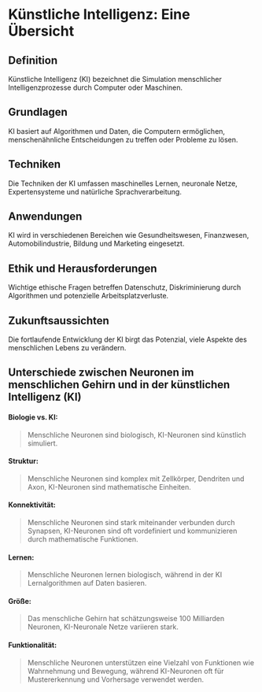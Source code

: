 # Künstliche Intelligenz: Eine Übersicht

## Definition
Künstliche Intelligenz (KI) bezeichnet die Simulation menschlicher Intelligenzprozesse durch Computer oder Maschinen.

## Grundlagen
KI basiert auf Algorithmen und Daten, die Computern ermöglichen, menschenähnliche Entscheidungen zu treffen oder Probleme zu lösen.

## Techniken
Die Techniken der KI umfassen maschinelles Lernen, neuronale Netze, Expertensysteme und natürliche Sprachverarbeitung.

## Anwendungen
KI wird in verschiedenen Bereichen wie Gesundheitswesen, Finanzwesen, Automobilindustrie, Bildung und Marketing eingesetzt.

## Ethik und Herausforderungen
Wichtige ethische Fragen betreffen Datenschutz, Diskriminierung durch Algorithmen und potenzielle Arbeitsplatzverluste.

## Zukunftsaussichten
Die fortlaufende Entwicklung der KI birgt das Potenzial, viele Aspekte des menschlichen Lebens zu verändern.




## Unterschiede zwischen Neuronen im menschlichen Gehirn und in der künstlichen Intelligenz (KI)

#### Biologie vs. KI: 
> Menschliche Neuronen sind biologisch, KI-Neuronen sind künstlich simuliert.

#### Struktur: 
> Menschliche Neuronen sind komplex mit Zellkörper, Dendriten und Axon, KI-Neuronen sind mathematische Einheiten.

#### Konnektivität: 
> Menschliche Neuronen sind stark miteinander verbunden durch Synapsen, KI-Neuronen sind oft vordefiniert und kommunizieren durch mathematische Funktionen.

#### Lernen: 
> Menschliche Neuronen lernen biologisch, während in der KI Lernalgorithmen auf Daten basieren.

#### Größe: 
> Das menschliche Gehirn hat schätzungsweise 100 Milliarden Neuronen, KI-Neuronale Netze variieren stark.

#### Funktionalität: 
> Menschliche Neuronen unterstützen eine Vielzahl von Funktionen wie Wahrnehmung und Bewegung, während KI-Neuronen oft für Mustererkennung und Vorhersage verwendet werden.

